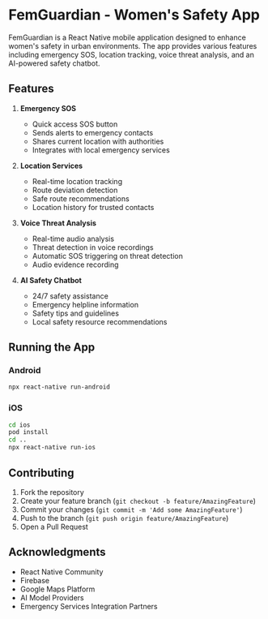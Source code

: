 # FemGuardian - Women's Safety App

FemGuardian is a React Native mobile application designed to enhance women's safety in urban environments. The app provides various features including emergency SOS, location tracking, voice threat analysis, and an AI-powered safety chatbot.

## Features

1. **Emergency SOS**
   - Quick access SOS button
   - Sends alerts to emergency contacts
   - Shares current location with authorities
   - Integrates with local emergency services

2. **Location Services**
   - Real-time location tracking
   - Route deviation detection
   - Safe route recommendations
   - Location history for trusted contacts

3. **Voice Threat Analysis**
   - Real-time audio analysis
   - Threat detection in voice recordings
   - Automatic SOS triggering on threat detection
   - Audio evidence recording

4. **AI Safety Chatbot**
   - 24/7 safety assistance
   - Emergency helpline information
   - Safety tips and guidelines
   - Local safety resource recommendations

## Running the App

### Android
```bash
npx react-native run-android
```

### iOS
```bash
cd ios
pod install
cd ..
npx react-native run-ios
```

## Contributing

1. Fork the repository
2. Create your feature branch (`git checkout -b feature/AmazingFeature`)
3. Commit your changes (`git commit -m 'Add some AmazingFeature'`)
4. Push to the branch (`git push origin feature/AmazingFeature`)
5. Open a Pull Request

## Acknowledgments

- React Native Community
- Firebase
- Google Maps Platform
- AI Model Providers
- Emergency Services Integration Partners
